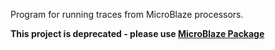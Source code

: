 Program for running traces from MicroBlaze processors.

**This project is deprecated - please use [MicroBlaze Package](http://code.google.com/p/ancora-experiments/)**